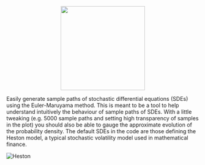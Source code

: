 <p align="center"><img src="https://user-images.githubusercontent.com/62266775/203602459-743170f4-3792-469a-b13f-123a8fabcaa8.png" width="220"/></p>

Easily generate sample paths of stochastic differential equations (SDEs) using the Euler-Maruyama method.
This is meant to be a tool to help understand intuitively the behaviour of sample paths of SDEs. With a little tweaking (e.g. 5000 sample paths and setting high transparency of samples in the plot) you should also be able to gauge the approximate evolution of the probability density.
The default SDEs in the code are those defining the Heston model, a typical stochastic volatility model used in mathematical finance.

![Heston](https://user-images.githubusercontent.com/62266775/203598910-ac9fa30a-5fc1-4978-9180-820c85587eb5.png)

